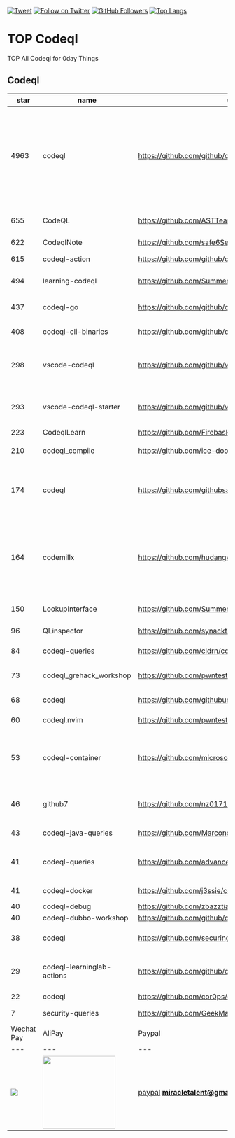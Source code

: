 [![Tweet](https://img.shields.io/twitter/url/http/Hktalent3135773.svg?style=social)](https://twitter.com/intent/follow?screen_name=Hktalent3135773) [![Follow on Twitter](https://img.shields.io/twitter/follow/Hktalent3135773.svg?style=social&label=Follow)](https://twitter.com/intent/follow?screen_name=Hktalent3135773) [![GitHub Followers](https://img.shields.io/github/followers/hktalent.svg?style=social&label=Follow)](https://github.com/hktalent/)
[![Top Langs](https://profile-counter.glitch.me/hktalent/count.svg)](https://51pwn.com)
<!-- header -->
# TOP Codeql
TOP All Codeql for 0day  Things
## Codeql
|star|name|url|des|
|---|---|---|---|
|4963|codeql|https://github.com/github/codeql|CodeQL: the libraries and queries that power security researchers around the world, as well as code scanning in GitHub Advanced Security (code scanning), LGTM.com, and LGTM Enterprise|
|655|CodeQL|https://github.com/ASTTeam/CodeQL|《深入理解CodeQL》Finding vulnerabilities with CodeQL.|
|622|CodeqlNote|https://github.com/safe6Sec/CodeqlNote|Codeql学习笔记|
|615|codeql-action|https://github.com/github/codeql-action|Actions for running CodeQL analysis|
|494|learning-codeql|https://github.com/SummerSec/learning-codeql|CodeQL Java 全网最全的中文学习资料|
|437|codeql-go|https://github.com/github/codeql-go|The CodeQL extractor and libraries for Go.|
|408|codeql-cli-binaries|https://github.com/github/codeql-cli-binaries|Binaries for the CodeQL CLI|
|298|vscode-codeql|https://github.com/github/vscode-codeql|An extension for Visual Studio Code that adds rich language support for CodeQL|
|293|vscode-codeql-starter|https://github.com/github/vscode-codeql-starter|Starter workspace to use with the CodeQL extension for Visual Studio Code.|
|223|CodeqlLearn|https://github.com/Firebasky/CodeqlLearn|记录学习codeql的过程|
|210|codeql_compile|https://github.com/ice-doom/codeql_compile|自动反编译闭源应用，创建codeql数据库|
|174|codeql|https://github.com/githubsatelliteworkshops/codeql|GitHub Satellite 2020 workshops on finding security vulnerabilities with CodeQL for Java/JavaScript.|
|164|codemillx|https://github.com/hudangwei/codemillx|codemillx is a tool for CodeQL, extract the comments in the code and generate codeql module. 强化Go开源项目安全检测(内含开源项目漏洞挖掘方法)|
|150|LookupInterface|https://github.com/SummerSec/LookupInterface|CodeQL 寻找 JNDI利用 Lookup接口|
|96|QLinspector|https://github.com/synacktiv/QLinspector|Finding Java gadget chains with CodeQL|
|84|codeql-queries|https://github.com/cldrn/codeql-queries|My CodeQL queries collection|
|73|codeql_grehack_workshop|https://github.com/pwntester/codeql_grehack_workshop|GreHack 2021 CodeQL for Java workshop|
|68|codeql|https://github.com/githubuniverseworkshops/codeql|CodeQL workshops for GitHub Universe|
|60|codeql.nvim|https://github.com/pwntester/codeql.nvim|CodeQL plugin for Neovim|
|53|codeql-container|https://github.com/microsoft/codeql-container|Prepackaged and precompiled github codeql container for rapid analysis, deployment and development.|
|46|github7|https://github.com/nz017112/github7|Starter workspace to use with the CodeQL extension for Visual Studio Code.|
|43|codeql-java-queries|https://github.com/Marcono1234/codeql-java-queries|Personal LGTM CodeQL queries|
|41|codeql-queries|https://github.com/advanced-security/codeql-queries|GitHub's Field Team's CodeQL Custom Queries, Suites, and Configurations|
|41|codeql-docker|https://github.com/j3ssie/codeql-docker|Ready to use docker image for CodeQL|
|40|codeql-debug|https://github.com/zbazztian/codeql-debug||
|40|codeql-dubbo-workshop|https://github.com/github/codeql-dubbo-workshop||
|38|codeql|https://github.com/securingdev/codeql|Custom / Experimental CodeQL queries|
|29|codeql-learninglab-actions|https://github.com/github/codeql-learninglab-actions|Actions and Images for use in Learning Lab courses for CodeQL|
|22|codeql|https://github.com/cor0ps/codeql|收集规则|
|7|security-queries|https://github.com/GeekMasher/security-queries|CodeQL Security Queries|# Donation
| Wechat Pay | AliPay | Paypal | BTC Pay |BCH Pay |
| --- | --- | --- | --- | --- |
|<img src=https://github.com/hktalent/myhktools/blob/master/md/wc.png>|<img width=166 src=https://github.com/hktalent/myhktools/blob/master/md/zfb.png>|[paypal](https://www.paypal.me/pwned2019) **miracletalent@gmail.com**|<img width=166 src=https://github.com/hktalent/myhktools/blob/master/md/BTC.png>|<img width=166 src=https://github.com/hktalent/myhktools/blob/master/md/BCH.jpg>|

